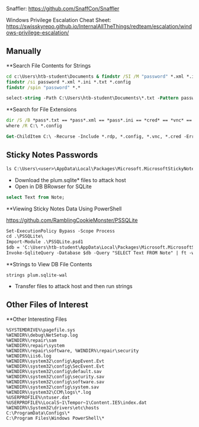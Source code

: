 Snaffler: https://github.com/SnaffCon/Snaffler

Windows Privilege Escalation Cheat Sheet: https://swisskyrepo.github.io/InternalAllTheThings/redteam/escalation/windows-privilege-escalation/

## Manually

**Search File Contents for Strings
```cmd
cd c:\Users\htb-student\Documents & findstr /SI /M "password" *.xml *.ini *.txt
findstr /si password *.xml *.ini *.txt *.config
findstr /spin "password" *.*
```
```ps
select-string -Path C:\Users\htb-student\Documents\*.txt -Pattern password
```

**Search for File Extensions
```cmd
dir /S /B *pass*.txt == *pass*.xml == *pass*.ini == *cred* == *vnc* == *.config*
where /R C:\ *.config
```
```ps
Get-ChildItem C:\ -Recurse -Include *.rdp, *.config, *.vnc, *.cred -ErrorAction Ignore
```


## Sticky Notes Passwords

```ps
ls C:\Users\<user>\AppData\Local\Packages\Microsoft.MicrosoftStickyNotes_8wekyb3d8bbwe\LocalState
```
- Download the plum.sqlite* files to attack host
- Open in DB BRowser for SQLite
```sql
select Text from Note;
```

**Viewing Sticky Notes Data Using PowerShell

https://github.com/RamblingCookieMonster/PSSQLite

```ps
Set-ExecutionPolicy Bypass -Scope Process
cd .\PSSQLite\
Import-Module .\PSSQLite.psd1
$db = 'C:\Users\htb-student\AppData\Local\Packages\Microsoft.MicrosoftStickyNotes_8wekyb3d8bbwe\LocalState\plum.sqlite'
Invoke-SqliteQuery -Database $db -Query "SELECT Text FROM Note" | ft -wrap
```

**Strings to View DB File Contents
```
strings plum.sqlite-wal
```
- Transfer files to attack host and then run strings

## Other Files of Interest

**Other Interesting Files
```
%SYSTEMDRIVE%\pagefile.sys
%WINDIR%\debug\NetSetup.log
%WINDIR%\repair\sam
%WINDIR%\repair\system
%WINDIR%\repair\software, %WINDIR%\repair\security
%WINDIR%\iis6.log
%WINDIR%\system32\config\AppEvent.Evt
%WINDIR%\system32\config\SecEvent.Evt
%WINDIR%\system32\config\default.sav
%WINDIR%\system32\config\security.sav
%WINDIR%\system32\config\software.sav
%WINDIR%\system32\config\system.sav
%WINDIR%\system32\CCM\logs\*.log
%USERPROFILE%\ntuser.dat
%USERPROFILE%\LocalS~1\Tempor~1\Content.IE5\index.dat
%WINDIR%\System32\drivers\etc\hosts
C:\ProgramData\Configs\*
C:\Program Files\Windows PowerShell\*
```
